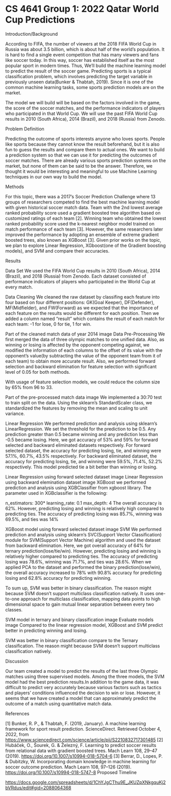# CS 4641 Group 1: 2022 Qatar World Cup Predictions

Introduction/Background

According to FIFA, the number of viewers at the 2018 FIFA World Cup in Russia was about 3.5 billion, which is about half of the world’s population. It is hard to find a single event competition that has many viewers and fans like soccer today. In this way, soccer has established itself as the most popular sport in modern times. Thus, We’ll build the machine learning model to predict the result of the soccer game. Predicting sports is a typical classification problem, which involves predicting the target variable in previously unseen data(Bunker & Thabtah, 2019). Since it is one of the common machine learning tasks, some sports prediction models are on the market.

The model we will build will be based on the factors involved in the game, the score of the soccer matches, and the performance indicators of players who participated in that World Cup. We will use the past FIFA World Cup results in 2010 (South Africa), 2014 (Brazil), and 2018 (Russia) from Zenodo.

Problem Definition

Predicting the outcome of sports interests anyone who loves sports. People like sports because they cannot know the result beforehand, but it is also fun to guess the results and compare them to actual ones. We want to build a prediction system so that we can use it for predicting the outcomes of soccer matches. There are already various sports prediction systems on the market, but none of them can be said to be the answer. Therefore, we thought it would be interesting and meaningful to use Machine Learning techniques in our own way to build the model.

Methods

For this topic, there was a 2017’s Soccer Prediction Challenge where 13 groups of researchers competed to find the best machine learning model with given historical soccer match data. Team with the 2nd lowest average ranked probability score used a gradient boosted tree algorithm based on customized ratings of each team [2]. Winning team who obtained the lowest ranked probability score used the k-nearest neighbor model trained on match performance of each team [3]. However, the same researchers later improved the performance by adopting an ensemble of extreme gradient boosted trees, also known as XGBoost [3]. Given prior works on the topic, we plan to explore Linear Regression, XGboost(one of the Gradient boosting models), and SVM and compare their accuracies.

Results

Data Set
We used the FIFA World Cup results in 2010 (South Africa), 2014 (Brazil), and 2018 (Russia) from Zenodo. Each dataset consisted of performance indicators of players who participated in the World Cup at every match.

Data Cleaning
We cleaned the raw dataset by classifing each feature into four based on four different positions: GK(Goal Keeper), DF(Defender), MF(Midfielder), and FW(Forward) as we expected that the importance of each feature on the results would be different for each position. Then we added a column named “result” which contains the result of each match for each team: -1 for lose, 0 for tie, 1 for win.

Part of the cleaned match data of year 2014 image
Data Pre-Processing
We first merged the data of three olympic matches to one unified data. Also, as winning or losing is affected by the opponent competing against, we modified the information of each columns to the offset of its value with the opponent’s value(by subtracting the value of the opponent team from it of each team) to obtain more accurate result. Also, we performed forward selection and backward elimination for feature selection with significant level of 0.05 for both methods.

With usage of feature selection models, we could reduce the column size by 65% from 96 to 33.

Part of the pre-processed match data image
We implemented a 30:70 test to train split on the data. Using the sklearn’s StandardScaler class, we standardized the features by removing the mean and scaling to unit variance.

Linear Regression
We performed prediction and analysis using sklearn’s LinearRegression. We set the threshold for the prediction to be 0.5. Any prediction greater than 0.5 became winning and any prediction less than -0.5 became losing. Here, we got accuracy of 53% and 59% for forward selected and backward eliminated datasets respectively. For forward selected dataset, the accuracy for predicting losing, tie, and winning were 57.1%, 60.7%, 43.5% respectively. For backward eliminated dataset, the accuracy for predicting losing, tie, and winning were 59.5%, 71.4%, 52.2% respectively. This model predicted tie a bit better than winning or losing.

Linear Regression using forward selected dataset image
Linear Regression using backward elemination dataset image
XGBoost
we performed prediction and analysis using XGBClassifier from xgboost library. The parameter used in XGBclassifier is the following:

n_estimators: 300*
learning_rate: 0.1
max_depth: 4
The overall accuracy is 62%. However, predicting losing and winning is relatively high compared to predicting ties. The accuracy of predicting losing was 85.7%, winning was 69.5%, and ties was 14%

XGBoost model using forward selected dataset image
SVM
We performed prediction and analysis using sklearn’s SVC(Support Vector Classification) module for SVM(Support Vector Machine) algorithm and used the dataset from backward elimination. Here, we got overall accuracy of 64% for ternary prediction(lose/tie/win). However, predicting losing and winning is relatively higher compared to predicting ties. The accuracy of predicting losing was 78.6%, winning was 71.7%, and ties was 28.6%. When we applied PCA to the dataset and performed the binary prediction(lose/win), the overall accuracy increased to 78% with 90.8% accuracy for predicting losing and 62.8% accuracy for predicting winning.

To sum up, SVM was better in binary classification. The reason might because SVM doesn’t support multiclass classification natively. It uses one-to-one approach for multiclass classification, mapping data points to high dimensional space to gain mutual linear separation between every two classes.

SVM model in ternary and binary classification image
Evaluate models image
Compared to the linear regression model, XGBoost and SVM predict better in predicting winning and losing.

SVM was better in binary classification compare to the Ternary classification. The reason might because SVM doesn’t support multiclass classification natively.

Discussion

Our team created a model to predict the results of the last three Olympic matches using three supervised models. Among the three models, the SVM model had the best prediction results.In addition to the game data, it was difficult to predict very accurately because various factors such as tactics and players’ conditions influenced the decision to win or lose. However, it seems that we have created a model that can approximately predict the outcome of a match using quantitative match data.

References

[1] Bunker, R. P., & Thabtah, F. (2019, January). A machine learning framework for sport result prediction. ScienceDirect. Retrieved October 4, 2022, from https://www.sciencedirect.com/science/article/pii/S2210832717301485
[2] Hubáček, O., Šourek, G. & Železný, F. Learning to predict soccer results from relational data with gradient boosted trees. Mach Learn 108, 29–47 (2019). https://doi.org/10.1007/s10994-018-5704-6
[3] Berrar, D., Lopes, P. & Dubitzky, W. Incorporating domain knowledge in machine learning for soccer outcome prediction. Mach Learn 108, 97–126 (2019). https://doi.org/10.1007/s10994-018-5747-8
Proposed Timeline

https://docs.google.com/spreadsheets/d/1ChYJgCThu9E_JKUZpXNkgquKj2bVRdus/edit#gid=2088064368
